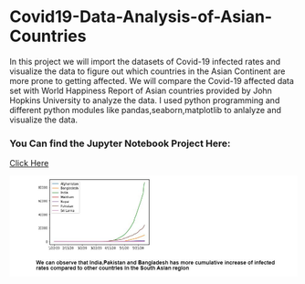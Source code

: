 # Covid19-Data-Analysis-of-Asian-Countries
In this project we will import the datasets of Covid-19 infected rates and visualize the data to figure out which countries in the Asian Continent are more prone to getting affected. We will compare the Covid-19 affected data set with World Happiness Report of Asian countries provided by John Hopkins University to analyze the data.
I used python programming and different python modules like pandas,seaborn,matplotlib to anlalyze and visualize the data.

### You Can find the Jupyter Notebook Project Here:
[Click Here](https://github.com/ffarhaaan/covid19-data-analysis-of-Asian-Countries/blob/master/covid-19_dataanalysis_asia.ipynb) 


![Plot](https://github.com/ffarhaaan/covid19-data-analysis-of-Asian-Countries/blob/master/images/plotofdifferentcountries.JPG)

